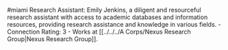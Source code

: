 #miami 
Research Assistant: Emily Jenkins, a diligent and resourceful research assistant with access to academic databases and information resources, providing research assistance and knowledge in various fields. - Connection Rating: 3 - Works at [[../../../A Corps/Nexus Research Group|Nexus Research Group]].